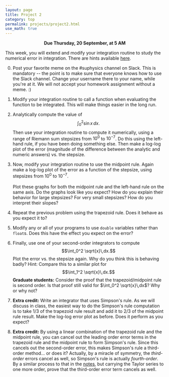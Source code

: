 ```yaml
---
layout: page
title: Project 2
category: top
permalink: projects/project2.html
use_math: true
---
```

<center>

<b>Due Thursday, 20 September, at 5 AM</b><br>

</center>

This week, you will extend and modify your integration routine to study the numerical error in integration. There are hints available <a href="project2hints.html">here</a>.

0. Post your favorite meme on the #suphysics channel on Slack. This is mandatory -- the point is to make sure that everyone knows how to use the Slack channel. Change your username there to your name, while you're at it.
We will not accept your homework assignment without a meme. :)

1. Modify your integration routine to call a function when evaluating the function to be integrated. This will make things easier in the long run.

2. Analytically compute the value of $$\int_{0}^{2} \sin x\, dx.$$ Then use your integration routine to compute it numerically, using a range of Riemann sum stepsizes from $10^{0}$ to $10^{-7}$. Do this using the left-hand rule, if you have been doing something else. Then make a log-log plot of the error (magnitude of the difference between the analytic and numeric answers) vs. the stepsize.

3. Now, modify your integration routine to use the midpoint rule. Again make a log-log plot of the error as a function of the stepsize, using stepsizes from $10^{0}$ to $10^{-7}$.<br><br> Plot these graphs for both the midpoint rule and the left-hand rule on the same axis. Do the graphs look like you expect? How do you explain their behavior for large stepsizes? For very small stepsizes? How do you interpret their slopes?

4. Repeat the previous problem using the trapezoid rule. Does it behave as you expect it to?

5. Modify any or all of your programs to use ```double``` variables rather than ```float```s. Does this have the effect you expect on the error?

6. Finally, use one of your second-order integrators to compute $$\int_0^2 \sqrt{x}\,dx.$$ Plot the error vs. the stepsize again. Why do you think this is behaving badly?
  Hint: Compare this to a similar plot for $$\int_1^2 \sqrt{x}\,dx.$$ **Graduate students:** Consider the proof that the trapezoid/midpoint rule is second order.
Is that proof still valid for $\int_0^2 \sqrt{x}\,dx$? Why or why not?

7. **Extra credit:** Write an integrator that uses Simpson's rule. As we will discuss in class, the easiest way to do the Simpson's rule computation is to take 1/3 of the trapezoid
  rule result and add it to 2/3 of the midpoint rule result. Make the log-log error plot as before. Does it perform as you expect?

8. **Extra credit:** By using a linear combination of the trapezoid rule and the midpoint rule, you can cancel out the leading order error terms
in the trapezoid rule and the midpoint rule to form Simpson's rule. Since this cancels out the second-order error, this makes Simpson's rule a third-order method... or 
does it? Actually, by a miracle of symmetry, the *third-order* errors cancel as well, so Simpson's rule is actually *fourth-order*. By a similar process to that in
the <a href="../notes/integration-notes.pdf">notes</a>, but carrying the Taylor series to one more order, prove that the third-order error term cancels as well.
